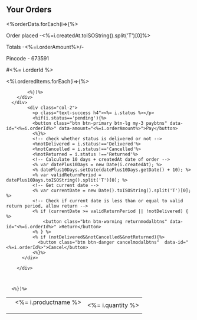  <h2 class="h5 ms-3">Your Orders</h2>
    <%orderData.forEach(i=>{%>
    <div class="card">
        <div class="card-body">
          <div class="is-flex justify-content-evenly ">
            <p class="text-muted">Order placed -<%=i.createdAt.toISOString().split('T')[0]%></p>
            <p class="text-muted">Totals -<%=i.orderAmount%>/-</p>
            <p class="text-muted">Pincode - 673591 </p>
            <p class="text-muted">#<%= i.orderId %></p>
          </div>
          <div class="is-flex justify-content-evenly mt-3">
            <%i.orderedItems.forEach(i=>{%>
              <table>
                <tr>
                  <td> <img src="/multer/products/<%= i.image %>" alt="" class="img-fluid" style="max-height:100px;"></td>
                  <td> <%= i.productname %></p></td>
                  <td><%= i.quantity %></td>
                </tr>
              
            <%})%>
        </div>
      </div>
            <div class="col-2">
              <p class="text-success h4"><%= i.status %></p>
              <%if(i.status=='pending'){%>
              <button class="btn btn-primary btn-lg my-3 paybtns" data-id="<%=i.orderId%>" data-amount="<%=i.orderAmount%>">Pay</button>
              <%}%>
              <!-- check whether status is delivered or not -->
              <%notDelivered = i.status!=='Delivered'%>
              <%notCancelled = i.status!=='Cancelled'%>
              <%notReturned = i.status !=='Returned'%>
              <!-- Calculate 10 days + createdAt date of order -->
              <% var datePlus10Days = new Date(i.createdAt); %>
              <% datePlus10Days.setDate(datePlus10Days.getDate() + 10); %>
              <% var validReturnPeriod = datePlus10Days.toISOString().split('T')[0]; %>
              <!-- Get current date -->
              <% var currentDate = new Date().toISOString().split('T')[0]; %>
              <!-- Check if current date is less than or equal to valid return period, allow return -->
              <% if (currentDate >= validReturnPeriod || !notDelivered) { %>
                  <button class="btn btn-warning returnmodalbtns" data-id="<%=i.orderId%>" >Return</button>
              <% } %>
              <% if (notDelivered&&notCancelled&&notReturned){%>
                <button class="btn btn-danger cancelmodalbtns"  data-id="<%=i.orderId%>">Cancel</button>
              <%}%>
          </div>
          
        </div>
        
       
      
      <%})%>